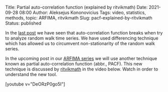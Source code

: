 Title: Partial auto-correlation function (explained by ritvikmath)
Date: 2021-09-28 08:00
Author: Aleksejus Kononovicius
Tags: video, statistics, methods, topic: ARFIMA, ritvikmath
Slug: pacf-explained-by-ritvikmath
Status: published

In the [last post]({filename}/articles/2021/random-walk-as-ar-process.md)
we have seen that auto-correlation function breaks when try to analyze
random walk time series. We have used differencing technique which has
allowed us to circumvent non-stationarity of the random walk series.

In the upcoming post in our [ARFIMA series](/tag/topic-arfima/) we will use
another technique known as partial auto-correlation function (abbr., PACF).
This new technique is discussed by
[ritvikmath](https://www.youtube.com/channel/UCUcpVoi5KkJmnE3bvEhHR0Q) in
the video below. Watch in order to understand the new tool.

[youtube v="DeORzP0go5I"]
